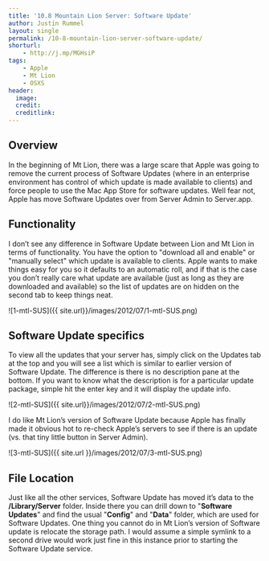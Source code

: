```yaml
---
title: '10.8 Mountain Lion Server: Software Update'
author: Justin Rummel
layout: single
permalink: /10-8-mountain-lion-server-software-update/
shorturl:
    - http://j.mp/MGHsiP
tags:
    - Apple
    - Mt Lion
    - OSXS
header:
  image:
  credit:
  creditlink:
---
```

Overview
---
In the beginning of Mt Lion, there was a large scare that Apple was going to remove the current process of Software Updates (where in an enterprise environment has control of which update is made available to clients) and force people to use the Mac App Store for software updates. Well fear not, Apple has move Software Updates over from Server Admin to Server.app.

Functionality
---
I don’t see any difference in Software Update between Lion and Mt Lion in terms of functionality. You have the option to "download all and enable" or "manually select" which update is available to clients. Apple wants to make things easy for you so it defaults to an automatic roll, and if that is the case you don’t really care what update are available (just as long as they are downloaded and available) so the list of updates are on hidden on the second tab to keep things neat. 

![1-mtl-SUS]({{ site.url}}/images/2012/07/1-mtl-SUS.png)

Software Update specifics
---
To view all the updates that your server has, simply click on the Updates tab at the top and you will see a list which is similar to earlier version of Software Update. The difference is there is no description pane at the bottom. If you want to know what the description is for a particular update package, simple hit the enter key and it will display the update info.

![2-mtl-SUS]({{ site.url}}/images/2012/07/2-mtl-SUS.png)

I do like Mt Lion’s version of Software Update because Apple has finally made it obvious hot to re-check Apple’s servers to see if there is an update (vs. that tiny little button in Server Admin).

![3-mtl-SUS]({{ site.url }}/images/2012/07/3-mtl-SUS.png)

File Location
---
Just like all the other services, Software Update has moved it’s data to the **/Library/Server** folder. Inside there you can drill down to "**Software Updates**" and find the usual "**Config**" and "**Data**" folder, which are used for Software Updates. One thing you cannot do in Mt Lion’s version of Software update is relocate the storage path. I would assume a simple symlink to a second drive would work just fine in this instance prior to starting the Software Update service.
